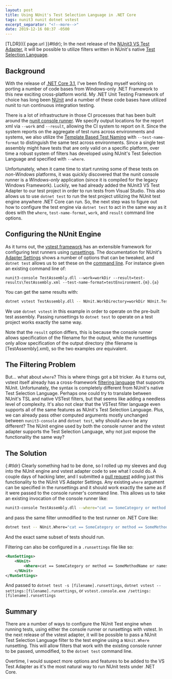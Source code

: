 ```yaml
---
layout: post
title: Using NUnit's Test Selection Language in .NET Core
tags: nunit3 nunit dotnet vstest
excerpt_separator: "<!--more-->"
date: 2019-12-16 08:37 -0500
---
```

[TLDR]({{ page.url }}#tldr); In the next release of the [NUnit3 VS Test Adapter](https://github.com/nunit/nunit3-vs-adapter), it will be possible to utilize filters written
in NUnit's native [Test Selection Language](https://github.com/nunit/docs/wiki/Test-Selection-Language).

## Background

With the release of [.NET Core 3.1](https://docs.microsoft.com/en-us/dotnet/core/whats-new/dotnet-core-3-1), I've been finding myself
working on porting a number of code bases from Windows-only .NET Framework to this new exciting cross-platform world. My .NET Unit Testing
Framework of choice has long been [NUnit](https://nunit.org/) and a number of these code bases have utilized nunit to run continuous integration
testing. 

<!--more-->

There is a lot of infrastructure in those CI processes that has been built around the [nunit console runner](https://github.com/nunit/nunit-console).
We specify output locations for the report xml via `--work` and `--result`, allowing the CI system to report on it. Since the system reports
on the aggregate of test runs across environments and systems, we also utilize the [Template Based Test Naming](https://github.com/nunit/docs/wiki/Template-Based-Test-Naming)
with `--test-name-format` to distinguish the same test across environments.  Since a single test assembly might have tests that are only valid on a
specific platform, over time a robust system of filters has developed using NUnit's Test Selection Language and specified with `--where`.

Unfortunately, when it came time to start running some of these tests on *non-Windows* platforms, it was quickly discovered that the nunit console runner
is a *Windows-only* application (since it is compiled for the legacy Windows Framework). Luckily, we had already added the NUnit3 VS Test Adapter
to our test project in order to run tests from Visual Studio. This also allows us to use `dotnet test` to run the test project utilizing the NUnit test engine
anywhere .NET Core can run. So, the next step was to figure out how to configure the test engine via `dotnet test` to act in the same way as it does
with the `where`, `test-name-format`, `work`, and `result` command line options.

## Configuring the NUnit Engine 

As it turns out, the [vstest framework](https://github.com/microsoft/vstest) has an extensible framework for configuring test runners using [runsettings](https://github.com/microsoft/vstest-docs/blob/master/docs/configure.md). The documentation for NUnit's [Adapter Settings](https://github.com/nunit/docs/wiki/Tips-And-Tricks) shows a number of options that can be tweaked, 
and `dotnet test` allows us to set these on the [command line](https://github.com/Microsoft/vstest-docs/blob/master/docs/RunSettingsArguments.md). For instance
given an existing command line of:
```batch
nunit3-console TestAssembly.dll --work=workDir --result=test-results\TestAssembly.xml --test-name-format=testEnvironment.{m}.{a}
```
You can get the same results with:
```sh
dotnet vstest TestAssembly.dll -- NUnit.WorkDirectory=workDir NUnit.TestOutputXml=test-results NUnit.DefaultTestNamePattern=testEnvironment.{m}.{a}
```

We use `dotnet vstest` in this example in order to operate on the pre-built test assembly. Passing runsettings to `dotnet test` to operate on a test project
works exactly the same way.

Note that the `result` option differs, this is because the console runner allows specification of the filename for the output, while the runsettings only allow
specification of the output directory (the filename is [TestAssembly].xml), so the two examples *are* equivalent. 

## The Filtering Problem

But... what about `where`? This is where things got a bit tricker. As it turns out, vstest itself already has a cross-framework [filtering language](https://docs.microsoft.com/en-us/dotnet/core/testing/selective-unit-tests#nunit) 
that supports NUnit. Unfortunately, the syntax is completely different from NUnit's native Test Selection Language. Perhaps one could try to 
translate between NUnit's TSL and native VSTest filters, but that seems like adding a needless level of complexity. It's also not clear that the
VSTest filter language even supports all of the same features as NUnit's Test Selection Language. Plus, we can already pass other computed arguments
mostly unchanged between `nunit3-console` and `dotnet test`, why should `where` be any different? The NUnit engine used by both the console
runner and the vstest adapter supports the Test Selection Language, why not just expose the functionality the same way?

## The Solution 
{:#tldr}
Clearly something had to be done, so I rolled up my sleeves and dug into the NUnit engine and vstest adapter code to see what I could do. A couple days
of hacking later, and I submitted a [pull request](https://github.com/nunit/nunit3-vs-adapter/pull/669) adding just this functionality to the 
NUnit VS Adapter Settings. Any existing `where` argument can be specified in the runsettings and it should work exactly the same as if it
were passed to the console runner's command line. This allows us to take an existing invocation of the console runner like:
```sh
nunit3-console TestAssembly.dll --where="cat == SomeCategory or method == SomeMethodName or namespace == My.Name.Space or name == 'TestMethod(5)'"
```
and pass the same filter unmodified to the test runner on .NET Core like:
```sh
dotnet test -- NUnit.Where="cat == SomeCategory or method == SomeMethodName or namespace == My.Name.Space or name == 'TestMethod(5)'"
```
And the exact same subset of tests should run.

Filtering can also be configured in a `.runsettings` file like so:

```xml
<RunSettings>
    <NUnit>
        <Where>cat == SomeCategory or method == SomeMethodName or namespace == My.Name.Space or name == 'TestMethod(5)'</Where>
    </NUnit>
</RunSettings> 
```

And passed to `dotnet test -s [filename].runsettings`, `dotnet vstest --settings:[filename].runsettings`, or `vstest.console.exe /settings:[filename].runsettings`

## Summary

There are a number of ways to configure the NUnit Test engine when running tests, using either the console runner or runsettings with vstest.
In the next release of the vstest adapter, it will be possible to pass a NUnit Test Selection Language filter to the test engine using a `NUnit.Where`
runsetting. This will allow filters that work with the existing console runner to be passed, unmodified, to the `dotnet test` command line.

Overtime, I would suspect more options and features to be added to the VS Test Adapter as it's the most natural way to run NUnit tests under
.NET Core.
